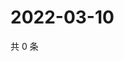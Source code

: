 # 2022-03-10

共 0 条

<!-- BEGIN WEIBO -->
<!-- 最后更新时间 Thu Mar 10 2022 06:00:34 GMT+0800 (China Standard Time) -->

<!-- END WEIBO -->
